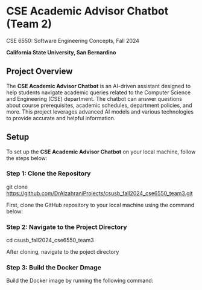 # CSE Academic Advisor Chatbot (Team 2)
CSE 6550: Software Engineering Concepts, Fall 2024

**California State University, San Bernardino**

## Project Overview

The **CSE Academic Advisor Chatbot** is an AI-driven assistant designed to help students navigate academic queries related to the Computer Science and Engineering (CSE) department. The chatbot can answer questions about course prerequisites, academic schedules, department policies, and more. This project leverages advanced AI models and various technologies to provide accurate and helpful information.


## Setup

To set up the **CSE Academic Advisor Chatbot** on your local machine, follow the steps below:

### Step 1: Clone the Repository


   git clone https://github.com/DrAlzahraniProjects/csusb_fall2024_cse6550_team3.git

First, clone the GitHub repository to your local machine using the command below:

### Step 2: Navigate to the Project Directory

cd csusb_fall2024_cse6550_team3


After cloning, navigate to the poject directory

### Step 3: Build the Docker Dmage

Build the Docker image by running the following command:





